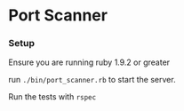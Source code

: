 # Port Scanner

### Setup
Ensure you are running ruby 1.9.2 or greater

run `./bin/port_scanner.rb` to start the server.

Run the tests with `rspec`

